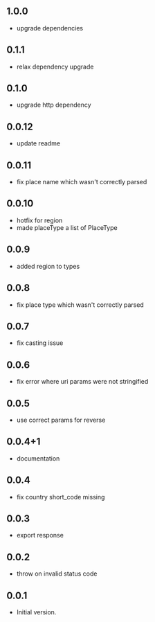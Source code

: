 ## 1.0.0
- upgrade dependencies

## 0.1.1

- relax dependency upgrade

## 0.1.0

- upgrade http dependency

## 0.0.12

- update readme

## 0.0.11

- fix place name which wasn't correctly parsed

## 0.0.10

- hotfix for region
- made placeType a list of PlaceType

## 0.0.9

- added region to types

## 0.0.8

- fix place type which wasn't correctly parsed

## 0.0.7

- fix casting issue

## 0.0.6

- fix error where uri params were not stringified

## 0.0.5

- use correct params for reverse

## 0.0.4+1

- documentation

## 0.0.4

- fix country short_code missing

## 0.0.3

- export response

## 0.0.2

- throw on invalid status code

## 0.0.1

- Initial version.
